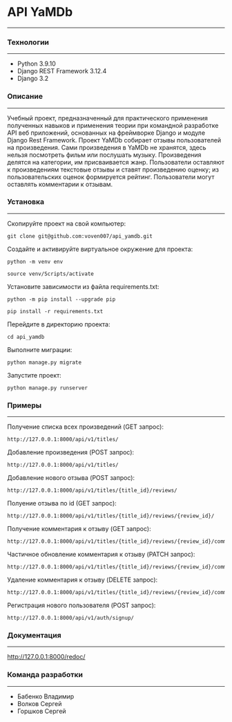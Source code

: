 # API YaMDb
***

### Технологии
***

* Python 3.9.10
* Django REST Framework 3.12.4
* Django 3.2

### Описание
***

Учебный проект, предназначенный для практического применения полученных навыков и применения теории при командной разработке API веб приложений, основанных на фреймворке Django и модуле Django Rest Framework.
Проект YaMDb собирает отзывы пользователей на произведения. Сами произведения в YaMDb не хранятся, здесь нельзя посмотреть фильм или послушать музыку. Произведения делятся на категории, им присваивается жанр. Пользователи оставляют к произведениям текстовые отзывы и ставят произведению оценку; из пользовательских оценок формируется рейтинг. Пользователи могут оставлять комментарии к отзывам.

### Установка
***

Скопируйте проект на свой компьютер:

```
git clone git@github.com:voven007/api_yamdb.git
```

Cоздайте и активируйте виртуальное окружение для проекта:

```
python -m venv env
```

```
source venv/Scripts/activate
```

Установите зависимости из файла requirements.txt:

```
python -m pip install --upgrade pip
```

```
pip install -r requirements.txt
```

Перейдите в директорию проекта:

```
cd api_yamdb
```

Выполните миграции:

```
python manage.py migrate
```

Запустите проект:

```
python manage.py runserver
```

### Примеры
***

Получение списка всех произведений (GET запрос):

```
http://127.0.0.1:8000/api/v1/titles/
```

Добавление произведения (POST запрос):

```
http://127.0.0.1:8000/api/v1/titles/
```

Добавление нового отзыва (POST запрос):

```
http://127.0.0.1:8000/api/v1/titles/{title_id}/reviews/
```

Полуение отзыва по id (GET запрос):

```
http://127.0.0.1:8000/api/v1/titles/{title_id}/reviews/{review_id}/
```

Получение комментария к отзыву (GET запрос):

```
http://127.0.0.1:8000/api/v1/titles/{title_id}/reviews/{review_id}/comments/{comment_id}/
```

Частичное обновление комментария к отзыву (PATCH запрос):

```
http://127.0.0.1:8000/api/v1/titles/{title_id}/reviews/{review_id}/comments/{comment_id}/
```

Удаление комментария к отзыву (DELETE запрос):

```
http://127.0.0.1:8000/api/v1/titles/{title_id}/reviews/{review_id}/comments/{comment_id}/
```

Регистрация нового пользователя (POST запрос):

```
http://127.0.0.1:8000/api/v1/auth/signup/
```

### Документация
***

http://127.0.0.1:8000/redoc/

### Команда разработки
***

* Бабенко Владимир
* Волков Сергей
* Горшков Сергей